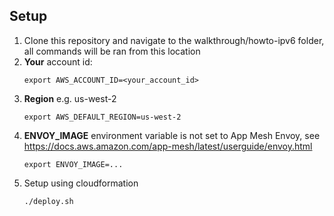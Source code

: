 ## Setup

1. Clone this repository and navigate to the walkthrough/howto-ipv6 folder, all commands will be ran from this location
2. **Your** account id:
    ```
    export AWS_ACCOUNT_ID=<your_account_id>
    ```
3. **Region** e.g. us-west-2
    ```
    export AWS_DEFAULT_REGION=us-west-2
    ```
4. **ENVOY_IMAGE** environment variable is not set to App Mesh Envoy, see https://docs.aws.amazon.com/app-mesh/latest/userguide/envoy.html
    ```
    export ENVOY_IMAGE=...
    ```
5. Setup using cloudformation
    ```
    ./deploy.sh
    ```
